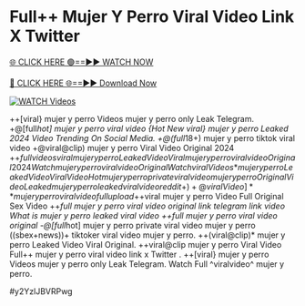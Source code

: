 # Full++ Mujer Y Perro Viral Video Link X Twitter


[🌐 CLICK HERE 🟢==►► WATCH NOW](https://cutt.ly/te57wshS)

[🔴 CLICK HERE 🌐==►► Download Now](https://cutt.ly/te57wshS)

[![WATCH Videos](https://i.imgur.com/dJHk4Zq.gif)](https://cutt.ly/te57wshS)




























++[viral} mujer y perro Videos mujer y perro only Leak Telegram. +@[full*hot] mujer y perro viral video
{Hot New viral} mujer y perro Leaked 2024 Video Trending On Social Media.
+@(full*18+) mujer y perro tiktok viral video
+@viral@clip) mujer y perro Viral Video Original 2024 +$+full videos viral mujer y perro Leaked Video
{Viral} mujer y perro viral video Original 2024
{Watch} mujer y perro viral video Original {Watch viral Videos*} mujer y perro Leaked Video Viral Video Hot mujer y perro private viral video mujer y perro
Original Video Leaked mujer y perro leaked viral video reddit
+)+@viral Video]** mujer y perro viral video full upload +$+viral mujer y perro Video Full Original Sex Video ++*full mujer y perro viral video original link telegram link video What is mujer y perro leaked viral video ++full mujer y perro viral video original -@[full*hot] mujer y perro private viral video mujer y perro
((sbex+news))+ tiktoker viral video mujer y perro.
++(viral@clip)* mujer y perro Leaked Video Viral Original. ++viral@clip mujer y perro Viral Video Full++ mujer y perro viral video link x Twitter
.
++[viral} mujer y perro Videos mujer y perro only Leak Telegram.
Watch Full ^viralvideo^ mujer y perro.


#y2YzlJBVRPwg
